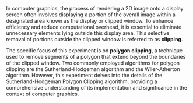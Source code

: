 In computer graphics, the process of rendering a 2D image onto a display screen often involves displaying a portion of the overall image within a designated area known as the display or clipped window. To enhance efficiency and reduce computational overhead, it is essential to eliminate unnecessary elements lying outside this display area. This selective removal of portions outside the clipped window is referred to as **clipping**.

The specific focus of this experiment is on **polygon clipping**, a technique used to remove segments of a polygon that extend beyond the boundaries of the clipped window. Two commonly employed algorithms for polygon clipping are the Sutherland-Hodgeman algorithm and the Wiler-Atherton algorithm. However, this experiment delves into the details of the Sutherland-Hodgeman Polygon Clipping algorithm, providing a comprehensive understanding of its implementation and significance in the context of computer graphics.

